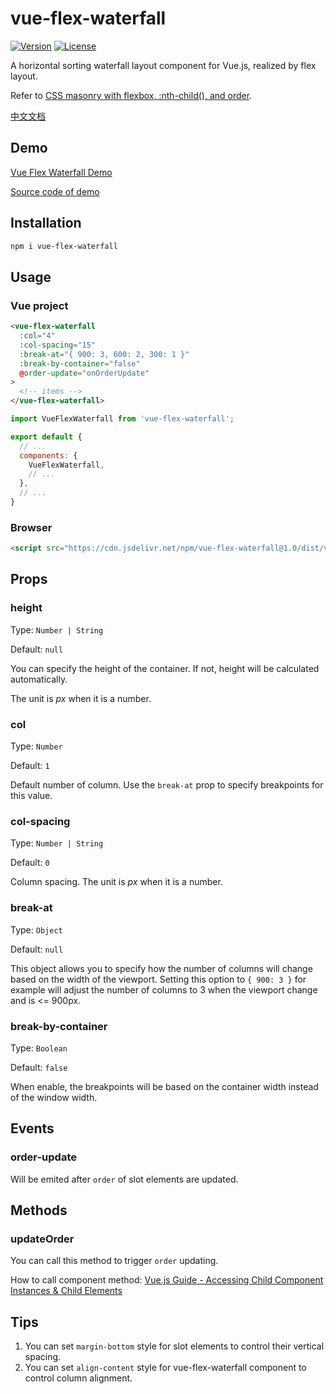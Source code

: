 # vue-flex-waterfall

[![Version](https://img.shields.io/npm/v/vue-flex-waterfall.svg?style=flat-square)](https://www.npmjs.com/package/vue-flex-waterfall)
[![License](https://img.shields.io/npm/l/vue-flex-waterfall.svg?style=flat-square)](LICENSE)

A horizontal sorting waterfall layout component for Vue.js, realized by flex layout.

Refer to [CSS masonry with flexbox, :nth-child(), and order](https://tobiasahlin.com/blog/masonry-with-css/).

[中文文档](README-ZH.md)

## Demo

[Vue Flex Waterfall Demo](https://tsuk1ko.github.io/vue-flex-waterfall/)

[Source code of demo](demo/src/App.vue)

## Installation

```bash
npm i vue-flex-waterfall
```

## Usage

### Vue project

```html
<vue-flex-waterfall
  :col="4"
  :col-spacing="15"
  :break-at="{ 900: 3, 600: 2, 300: 1 }"
  :break-by-container="false"
  @order-update="onOrderUpdate"
>
  <!-- items -->
</vue-flex-waterfall>
```

```js
import VueFlexWaterfall from 'vue-flex-waterfall';

export default {
  // ...
  components: {
    VueFlexWaterfall,
    // ...
  },
  // ...
}
```

### Browser

```html
<script src="https://cdn.jsdelivr.net/npm/vue-flex-waterfall@1.0/dist/vue-flex-waterfall.min.js"></script>
```

## Props

### height

Type: `Number | String`

Default: `null`

You can specify the height of the container. If not, height will be calculated automatically.

The unit is *px* when it is a number.

### col

Type: `Number`

Default: `1`

Default number of column. Use the `break-at` prop to specify breakpoints for this value.

### col-spacing

Type: `Number | String`

Default: `0`

Column spacing. The unit is *px* when it is a number.

### break-at

Type: `Object`

Default: `null`

This object allows you to specify how the number of columns will change based on the width of the viewport. Setting this option to `{ 900: 3 }` for example will adjust the number of columns to 3 when the viewport change and is <= 900px.

### break-by-container

Type: `Boolean`

Default: `false`

When enable, the breakpoints will be based on the container width instead of the window width.

## Events

### order-update

Will be emited after `order` of slot elements are updated.

## Methods

### updateOrder

You can call this method to trigger `order` updating.

How to call component method: [Vue.js Guide - Accessing Child Component Instances & Child Elements](https://vuejs.org/v2/guide/components-edge-cases.html#Accessing-Child-Component-Instances-amp-Child-Elements)

## Tips

1. You can set `margin-bottom` style for slot elements to control their vertical spacing.
2. You can set `align-content` style for vue-flex-waterfall component to control column alignment.
